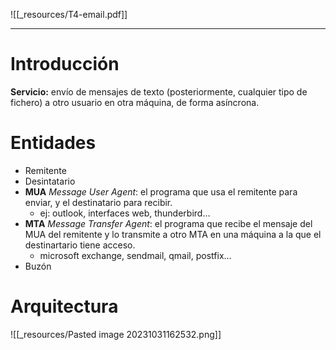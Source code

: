 ![[_resources/T4-email.pdf]]

---

# Introducción
**Servicio:** envío de mensajes de texto (posteriormente, cualquier tipo de fichero) a otro usuario en otra máquina, de forma asíncrona.

# Entidades
- Remitente
- Desintatario
- **MUA** *Message User Agent*: el programa que usa el remitente para enviar, y el destinatario para recibir.
	- ej: outlook, interfaces web, thunderbird...
- **MTA** *Message Transfer Agent*: el programa que recibe el mensaje del MUA del remitente y lo transmite a otro MTA en una máquina a la que el destinartario tiene acceso.
	- microsoft exchange, sendmail, qmail, postfix...
- Buzón

# Arquitectura
![[_resources/Pasted image 20231031162532.png]]

